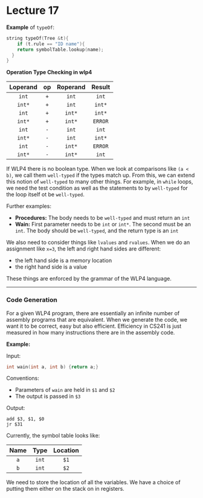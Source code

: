 # Lecture 17

**Example** of `typeOf`:

```c++
string typeOf(Tree &t){
	if (t.rule == "ID name"){
    return symbolTable.lookup(name);
  }
}
```

**Operation Type Checking in wlp4**

| **Loperand** | **op** | **Roperand** | Result  |
| :----------: | :----: | :----------: | :-----: |
|    `int`     |  `+`   |    `int`     |  `int`  |
|    `int*`    |  `+`   |    `int`     | `int*`  |
|    `int`     |  `+`   |    `int*`    | `int*`  |
|    `int*`    |  `+`   |    `int*`    | `ERROR` |
|    `int`     |  `-`   |    `int`     |  `int`  |
|    `int*`    |  `-`   |    `int`     | `int*`  |
|    `int`     |  `-`   |    `int*`    | `ERROR` |
|    `int*`    |  `-`   |    `int*`    |  `int`  |

If WLP4 there is no boolean type. When we look at comparisons like `(a < b)`, we call them `well-typed` if the types match up. From this, we can extend this notion of `well-typed` to many other things. For example, in `while` loops, we need the test condition as well as the statements to by `well-typed` for the loop itself ot be `well-typed`.

Further examples:

* **Procedures:** The body needs to be `well-typed` and must return an `int`
* **Wain:** First parameter needs to be `int` or `int*`. The second must be an `int`. The body should be `well-typed`, and the return type is an `int`

We also need to consider things like `lvalues` and `rvalues`. When we do an assignment like `x=3`, the left and right hand sides are different:

* the left hand side is a memory location
* the right hand side is a value

These things are enforced by the grammar of the WLP4 language.

---

### Code Generation

For a given WLP4 program, there are essentially an infinite number of assembly programs that are equivalent. When we generate the code, we want it to be correct, easy but also efficient. Efficiency in CS241 is just measured in how many instructions there are in the assembly code.

**Example:**

Input:

```c
int wain(int a, int b) {return a;}
```

Conventions:

* Parameters of `wain` are held in `$1` and `$2`
* The output is passed in `$3`

Output:

```assembly
add $3, $1, $0
jr $31
```

Currently, the symbol table looks like:

| Name | Type  | Location |
| :--: | :---: | :------: |
| `a`  | `int` |   `$1`   |
| `b`  | `int` |   `$2`   |

We need to store the location of all the variables. We have a choice of putting them either on the stack on in registers.